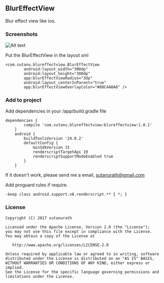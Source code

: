 ## BlurEffectView


Blur effect view like ios.


### Screenshots

![Alt text](https://i.imgur.com/7Q0lPmS.png "BlurEffectView")


Put the BlurEffectView in the layout xml

```
<com.sutanu.blureffectview.BlurEffectView
        android:layout_width="300dp"
        android:layout_height="300dp"
        app:blurEffectViewRadius="3dp"
        android:layout_centerInParent="true"
        app:blurEffectViewOverlayColor="#80C4A8A8" />
```

### Add to project

Add dependencies in your /app/build.gradle file

```
dependencies {
	    compile 'com.sutanu.blureffectview:blureffectview:1.0.1'
	}
	android {
		buildToolsVersion '24.0.2'                
		defaultConfig {
			minSdkVersion 15
			renderscriptTargetApi 19
			renderscriptSupportModeEnabled true   
		}
	}
```

If it doesn't work, please send me a email, sutanurath@gmail.com


Add proguard rules if require.

```
-keep class android.support.v8.renderscript.** { *; }
```

### License

```
Copyright (C) 2017 sutanurath

Licensed under the Apache License, Version 2.0 (the "License");
you may not use this file except in compliance with the License.
You may obtain a copy of the License at

   http://www.apache.org/licenses/LICENSE-2.0

Unless required by applicable law or agreed to in writing, software
distributed under the License is distributed on an "AS IS" BASIS,
WITHOUT WARRANTIES OR CONDITIONS OF ANY KIND, either express or implied.
See the License for the specific language governing permissions and
limitations under the License.
```

